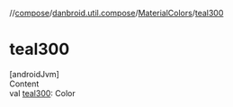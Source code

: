 //[compose](../../../index.md)/[danbroid.util.compose](../index.md)/[MaterialColors](index.md)/[teal300](teal300.md)



# teal300  
[androidJvm]  
Content  
val [teal300](teal300.md): Color  




